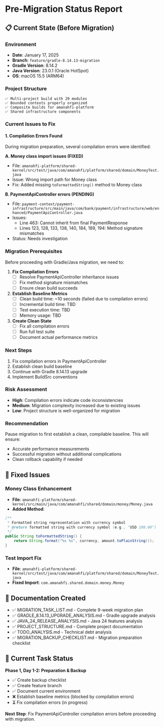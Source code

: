 # Pre-Migration Status Report

## 📋 **Current State (Before Migration)**

### **Environment**
- **Date**: January 17, 2025
- **Branch**: `feature/gradle-8.14.13-migration`
- **Gradle Version**: 8.14.2
- **Java Version**: 23.0.1 (Oracle HotSpot)
- **OS**: macOS 15.5 (ARM64)

### **Project Structure**
```
✅ Multi-project build with 29 modules
✅ Bounded contexts properly organized
✅ Composite builds for amanahfi-platform
✅ Shared infrastructure components
```

### **Current Issues to Fix**

#### **1. Compilation Errors Found**
During migration preparation, several compilation errors were identified:

**A. Money class import issues (FIXED)**
- File: `amanahfi-platform/shared-kernel/src/test/java/com/amanahfi/platform/shared/domain/MoneyTest.java`
- Issue: Wrong import path for Money class
- Fix: Added missing `toFormattedString()` method to Money class

**B. PaymentApiController errors (PENDING)**
- File: `payment-context/payment-infrastructure/src/main/java/com/bank/payment/infrastructure/web/enhanced/PaymentApiController.java`
- Issues:
  - Line 463: Cannot inherit from final PaymentResponse
  - Lines 123, 128, 133, 138, 140, 184, 189, 194: Method signature mismatches
- Status: Needs investigation

### **Migration Prerequisites**
Before proceeding with Gradle/Java migration, we need to:

1. **Fix Compilation Errors**
   - [ ] Resolve PaymentApiController inheritance issues
   - [ ] Fix method signature mismatches
   - [ ] Ensure clean build succeeds

2. **Establish Baseline Metrics**
   - [ ] Clean build time: ~10 seconds (failed due to compilation errors)
   - [ ] Incremental build time: TBD
   - [ ] Test execution time: TBD
   - [ ] Memory usage: TBD

3. **Create Clean State**
   - [ ] Fix all compilation errors
   - [ ] Run full test suite
   - [ ] Document actual performance metrics

### **Next Steps**
1. Fix compilation errors in PaymentApiController
2. Establish clean build baseline
3. Continue with Gradle 8.14.13 upgrade
4. Implement BuildSrc conventions

### **Risk Assessment**
- **High**: Compilation errors indicate code inconsistencies
- **Medium**: Migration complexity increased due to existing issues
- **Low**: Project structure is well-organized for migration

### **Recommendation**
Pause migration to first establish a clean, compilable baseline. This will ensure:
- Accurate performance measurements
- Successful migration without additional complications
- Clean rollback capability if needed

## 🔧 **Fixed Issues**

### **Money Class Enhancement**
- **File**: `amanahfi-platform/shared-kernel/src/main/java/com/amanahfi/shared/domain/money/Money.java`
- **Added Method**:
```java
/**
 * Formatted string representation with currency symbol
 * @return formatted string with currency symbol (e.g., "USD 100.00")
 */
public String toFormattedString() {
    return String.format("%s %s", currency, amount.toPlainString());
}
```

### **Test Import Fix**
- **File**: `amanahfi-platform/shared-kernel/src/test/java/com/amanahfi/platform/shared/domain/MoneyTest.java`
- **Fixed Import**: `com.amanahfi.shared.domain.money.Money`

## 📝 **Documentation Created**
- ✅ MIGRATION_TASK_LIST.md - Complete 9-week migration plan
- ✅ GRADLE_8.14.13_UPGRADE_ANALYSIS.md - Gradle upgrade analysis
- ✅ JAVA_24_RELEASE_ANALYSIS.md - Java 24 features analysis
- ✅ PROJECT_STRUCTURE.md - Complete project documentation
- ✅ TODO_ANALYSIS.md - Technical debt analysis
- ✅ MIGRATION_BACKUP_CHECKLIST.md - Migration preparation checklist

## 🎯 **Current Task Status**
**Phase 1, Day 1-2: Preparation & Backup**
- ✅ Create backup checklist
- ✅ Create feature branch
- ✅ Document current environment
- ❌ Establish baseline metrics (blocked by compilation errors)
- ⏳ Fix compilation errors (in progress)

**Next Step**: Fix PaymentApiController compilation errors before proceeding with migration.